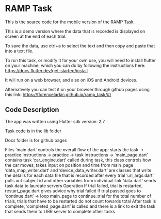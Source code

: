 # RAMP Task

This is the source code for the mobile version of the RAMP Task.

This is a demo version where the data that is recorded is displayed on screen at the end of each trial.

To save the data, use ctrl+a to select the text and then copy and paste that into a text file.

To run this task, or modify it for your own use, you will need to install flutter on your machine,
which you can do by following the instructions here: https://docs.flutter.dev/get-started/install

It will run on a web browser, and also on iOS and Android devices.

Alternatively you can test it on your browser through github pages using this link: https://florencelarkin.github.io/ramp_task/#/

## Code Description

The app was written using Flutter sdk version: 2.7

Task code is in the lib folder

Docs folder is for github pages

Files
‘main.dart’  controls the overall flow of the app: starts the task → practice instructions → practice → task instructions → ‘main_page.dart’ contains task
‘car_engine.dart’ called during task, this class  controls how the car moves, takes input on position and time from main_page
‘data_map_writer.dart’ and ‘device_data_writer.dart’ are classes that write the details for each data file that is recorded after every trial
‘url_args.dart’ pulls out subject id and other variables from individual link
‘data.dart’ sends task data to laureate servers
Operation
If trial failed, trial is restarted, restart_page.dart gives advice why trial failed
If trial passed goes to ‘continue.dart’ → loop main_page to continue_trial for the total number of trials, trials that have to be restarted do not count towards total 
After task is complete, ‘completed_page.dart’ is called and there is a link to exit the task that sends them to LIBR server to complete other tasks 


